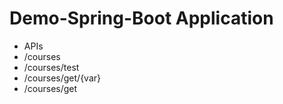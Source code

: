 # Demo-Spring-Boot Application

  - APIs
  - /courses
  - /courses/test
  - /courses/get/{var}
  - /courses/get
